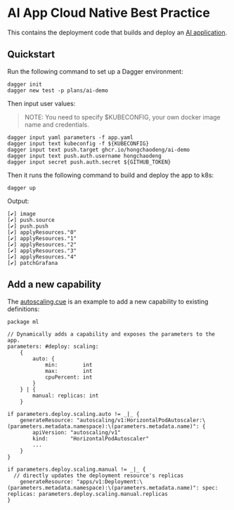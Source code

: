 # AI App Cloud Native Best Practice 

This contains the deployment code that builds and deploy an [AI application](https://github.com/hongchaodeng/ai-demo-source).

## Quickstart

Run the following command to set up a Dagger environment:

```
dagger init
dagger new test -p plans/ai-demo
```

Then input user values:

> NOTE: You need to specify $KUBECONFIG, your own docker image name and credentials.

```
dagger input yaml parameters -f app.yaml
dagger input text kubeconfig -f ${KUBECONFIG}
dagger input text push.target ghcr.io/hongchaodeng/ai-demo
dagger input text push.auth.username hongchaodeng
dagger input secret push.auth.secret ${GITHUB_TOKEN}
```

Then it runs the following command to build and deploy the app to k8s:

```
dagger up
```

Output:

```
[✔] image
[✔] push.source
[✔] push.push
[✔] applyResources."0"
[✔] applyResources."1"
[✔] applyResources."2"
[✔] applyResources."3"
[✔] applyResources."4"
[✔] patchGrafana
```


## Add a new capability

The [autoscaling.cue](./plans/ai-demo/autoscaling.cue) is an example to add a new capability to existing definitions:

```
package ml

// Dynamically adds a capability and exposes the parameters to the app.
parameters: #deploy: scaling:
	{
		auto: {
			min:        int
			max:        int
			cpuPercent: int
		}
	} | {
		manual: replicas: int
	}

if parameters.deploy.scaling.auto != _|_ {
	generateResource: "autoscaling/v1:HorizontalPodAutoscaler:\(parameters.metadata.namespace):\(parameters.metadata.name)": {
		apiVersion: "autoscaling/v1"
		kind:       "HorizontalPodAutoscaler"
		...
	}
}

if parameters.deploy.scaling.manual != _|_ {
  // directly updates the deployment resource's replicas
	generateResource: "apps/v1:Deployment:\(parameters.metadata.namespace):\(parameters.metadata.name)": spec: replicas: parameters.deploy.scaling.manual.replicas
}
```
